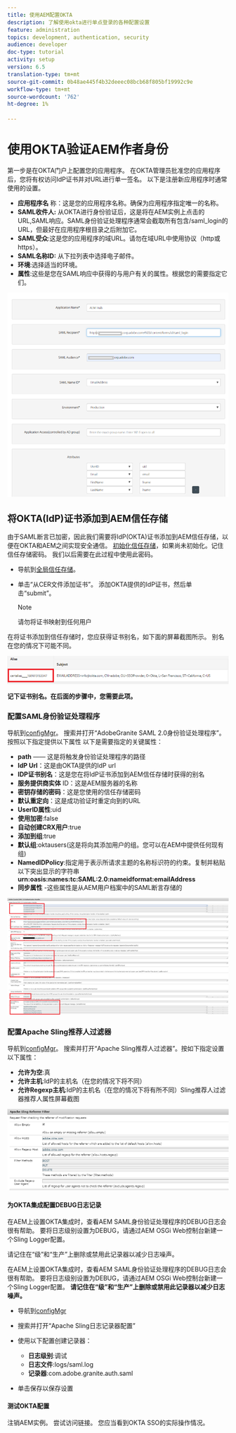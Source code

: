 ```yaml
---
title: 使用AEM配置OKTA
description: 了解使用okta进行单点登录的各种配置设置
feature: administration
topics: development, authentication, security
audience: developer
doc-type: tutorial
activity: setup
version: 6.5
translation-type: tm+mt
source-git-commit: 0b48ae445f4b32deeec08bcb68f805bf19992c9e
workflow-type: tm+mt
source-wordcount: '762'
ht-degree: 1%

---
```



# 使用OKTA验证AEM作者身份

第一步是在OKTA门户上配置您的应用程序。 在OKTA管理员批准您的应用程序后，您将有权访问IdP证书并对URL进行单一签名。 以下是注册新应用程序时通常使用的设置。

* **应用程序名** 称：这是您的应用程序名称。确保为应用程序指定唯一的名称。
* **SAML收件人:** 从OKTA进行身份验证后，这是将在AEM实例上点击的URL,SAML响应。SAML身份验证处理程序通常会截取所有包含/saml_login的URL，但最好在应用程序根目录之后附加它。
* **SAML受众**:这是您的应用程序的域URL。请勿在域URL中使用协议（http或https）。
* **SAML名称ID:** 从下拉列表中选择电子邮件。
* **环境**:选择适当的环境。
* **属性**:这些是您在SAML响应中获得的与用户有关的属性。根据您的需要指定它们。


![okta应用程序](assets/okta-app-settings-blurred.PNG)


## 将OKTA(IdP)证书添加到AEM信任存储

由于SAML断言已加密，因此我们需要将IdP(OKTA)证书添加到AEM信任存储，以便在OKTA和AEM之间实现安全通信。
[初始化信任存储](http://localhost:4502/libs/granite/security/content/truststore.html)，如果尚未初始化。记住信任存储密码。 我们以后需要在此过程中使用此密码。

* 导航到[全局信任存储](http://localhost:4502/libs/granite/security/content/truststore.html)。
* 单击“从CER文件添加证书”。 添加OKTA提供的IdP证书，然后单击“submit”。

   >[!NOTE]
   >
   >请勿将证书映射到任何用户

在将证书添加到信任存储时，您应获得证书别名，如下面的屏幕截图所示。 别名在您的情况下可能不同。

![证书别名](assets/cert-alias.PNG)

**记下证书别名。在后面的步骤中，您需要此项。**

### 配置SAML身份验证处理程序

导航到[configMgr](http://localhost:4502/system/console/configMgr)。
搜索并打开“AdobeGranite SAML 2.0身份验证处理程序”。
按照以下指定提供以下属性
以下是需要指定的关键属性：

* **path**  —— 这是将触发身份验证处理程序的路径
* **IdP Url**：这是由OKTA提供的IdP url
* **IDP证书别名**：这是您在将IdP证书添加到AEM信任存储时获得的别名
* **服务提供商实体** ID：这是AEM服务器的名称
* **密钥存储的密码**：这是您使用的信任存储密码
* **默认重定向**：这是成功验证时重定向到的URL
* **UserID属性**:uid
* **使用加密**:false
* **自动创建CRX用户**:true
* **添加到组**:true
* **默认组**:oktausers(这是将向其添加用户的组。您可以在AEM中提供任何现有组)
* **NamedIDPolicy**:指定用于表示所请求主题的名称标识符的约束。复制并粘贴以下突出显示的字符串&#x200B;**urn:oasis:names:tc:SAML:2.0:nameidformat:emailAddress**
* **同步属性** -这些属性是从AEM用户档案中的SAML断言存储的

![saml-authentication-handler](assets/saml-authentication-settings-blurred.PNG)

### 配置Apache Sling推荐人过滤器

导航到[configMgr](http://localhost:4502/system/console/configMgr)。
搜索并打开“Apache Sling推荐人过滤器”。按如下指定设置以下属性：

* **允许为空**:真
* **允许主机**:IdP的主机名（在您的情况下将不同）
* **允许Regexp主机**:IdP的主机名（在您的情况下将有所不同）Sling推荐人过滤器推荐人属性屏幕截图

![推荐人过滤器](assets/sling-referrer-filter.PNG)

#### 为OKTA集成配置DEBUG日志记录

在AEM上设置OKTA集成时，查看AEM SAML身份验证处理程序的DEBUG日志会很有帮助。 要将日志级别设置为DEBUG，请通过AEM OSGi Web控制台新建一个Sling Logger配置。

请记住在“级”和“生产”上删除或禁用此记录器以减少日志噪声。

在AEM上设置OKTA集成时，查看AEM SAML身份验证处理程序的DEBUG日志会很有帮助。 要将日志级别设置为DEBUG，请通过AEM OSGi Web控制台新建一个Sling Logger配置。
**请记住在“级”和“生产”上删除或禁用此记录器以减少日志噪声。**
* 导航到[configMgr](http://localhost:4502/system/console/configMgr)

* 搜索并打开“Apache Sling日志记录器配置”
* 使用以下配置创建记录器：
   * **日志级别**:调试
   * **日志文件**:logs/saml.log
   * **记录器**:com.adobe.granite.auth.saml
* 单击保存以保存设置



#### 测试OKTA配置

注销AEM实例。 尝试访问链接。 您应当看到OKTA SSO的实际操作情况。
